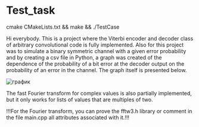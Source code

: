 # Test_task

cmake CMakeLists.txt && make && ./TestCase

Hi everybody. This is a project where the Viterbi encoder and decoder class of arbitrary convolutional code is fully implemented. Also for this project was to simulate a binary symmetric channel with a given error probability and by creating a csv file in Python, a graph was created of the dependence of the probability of a bit error at the decoder output
on the probability of an error in the channel. The graph itself is presented below.


![график](https://github.com/KevGen6908/Test_task/assets/116305013/87463ba7-892c-4062-a149-a77f6fbb688b)


The fast Fourier transform for complex values is also partially implemented, but it only works for lists of values that are multiples of two.

!!!For the Fourier transform, you can prove the fftw3.h library or comment in the file main.cpp all attributes associated with it.!!!
